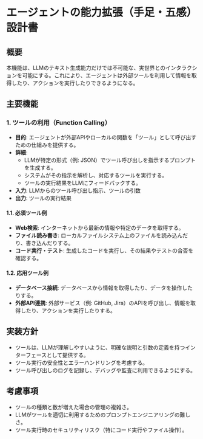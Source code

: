# エージェントの能力拡張（手足・五感）設計書

## 概要

本機能は、LLMのテキスト生成能力だけでは不可能な、実世界とのインタラクションを可能にする。これにより、エージェントは外部ツールを利用して情報を取得したり、アクションを実行したりできるようになる。

## 主要機能

### 1. ツールの利用（Function Calling）

- **目的**: エージェントが外部APIやローカルの関数を「ツール」として呼び出すための仕組みを提供する。
- **詳細**: 
    - LLMが特定の形式（例: JSON）でツール呼び出しを指示するプロンプトを生成する。
    - システムがその指示を解析し、対応するツールを実行する。
    - ツールの実行結果をLLMにフィードバックする。
- **入力**: LLMからのツール呼び出し指示、ツールの引数
- **出力**: ツールの実行結果

#### 1.1. 必須ツール例

- **Web検索**: インターネットから最新の情報や特定のデータを取得する。
- **ファイル読み書き**: ローカルファイルシステム上のファイルを読み込んだり、書き込んだりする。
- **コード実行・テスト**: 生成したコードを実行し、その結果やテストの合否を確認する。

#### 1.2. 応用ツール例

- **データベース接続**: データベースから情報を取得したり、データを操作したりする。
- **外部API連携**: 外部サービス（例: GitHub, Jira）のAPIを呼び出し、情報を取得したり、アクションを実行したりする。

## 実装方針

- ツールは、LLMが理解しやすいように、明確な説明と引数の定義を持つインターフェースとして提供する。
- ツール実行の安全性とエラーハンドリングを考慮する。
- ツール呼び出しのログを記録し、デバッグや監査に利用できるようにする。

## 考慮事項

- ツールの種類と数が増えた場合の管理の複雑さ。
- LLMがツールを適切に利用するためのプロンプトエンジニアリングの難しさ。
- ツール実行時のセキュリティリスク（特にコード実行やファイル操作）。
